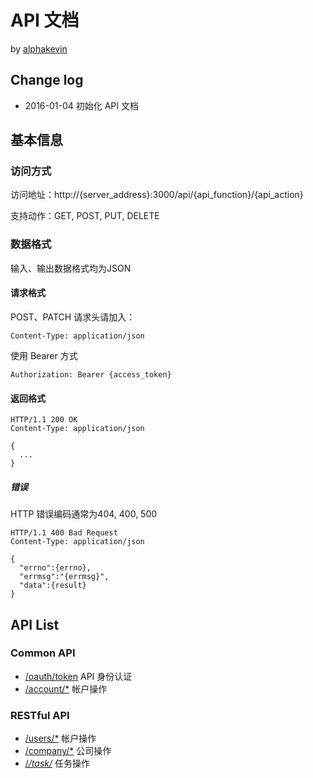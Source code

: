 # API 文档

by [alphakevin](https://coding.net/u/alphakevin)

## Change log

* 2016-01-04 初始化 API 文档

## 基本信息

### 访问方式

访问地址：http://{server_address}:3000/api/{api_function}/{api_action}

支持动作：GET, POST, PUT, DELETE

### 数据格式

输入、输出数据格式均为JSON

#### 请求格式

POST、PATCH 请求头请加入：
```http
Content-Type: application/json
```

使用 Bearer 方式

```http
Authorization: Bearer {access_token}
```

#### 返回格式

```http
HTTP/1.1 200 OK
Content-Type: application/json

{
  ...
}
```

##### 错误

HTTP 错误编码通常为404, 400, 500

```http
HTTP/1.1 400 Bad Request
Content-Type: application/json

{
  "errno":{errno},
  "errmsg":"{errmsg}",
  "data":{result}
}
```

## API List

### Common API

* [/oauth/token](docs/api/oauth.md) API 身份认证
* [/account/*](docs/api/account.md) 帐户操作

### RESTful API

* [/users/*](docs/api/users.md) 帐户操作
* [/company/*](docs/api/company.md) 公司操作
* [/*/task/*](docs/api/task.md) 任务操作
